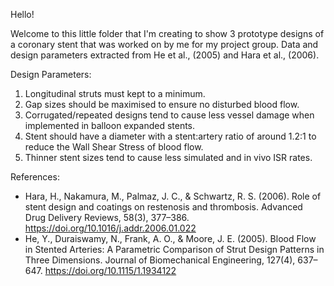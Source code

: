 Hello! 

Welcome to this little folder that I'm creating to show 3 prototype designs of a coronary stent that was worked on by me for my project group.
Data and design parameters extracted from He et al., (2005) and Hara et al., (2006).

Design Parameters:
1) Longitudinal struts must kept to a minimum.
2) Gap sizes should be maximised to ensure no disturbed blood flow.
3) Corrugated/repeated designs tend to cause less vessel damage when implemented in balloon expanded stents.
4) Stent should have a diameter with a stent:artery ratio of around 1.2:1 to reduce the Wall Shear Stress of blood flow.
5) Thinner stent sizes tend to cause less simulated and in vivo ISR rates.

References:
- Hara, H., Nakamura, M., Palmaz, J. C., & Schwartz, R. S. (2006). Role of stent design and coatings on restenosis and thrombosis. Advanced Drug Delivery Reviews, 58(3), 377–386. https://doi.org/10.1016/j.addr.2006.01.022
- He, Y., Duraiswamy, N., Frank, A. O., & Moore, J. E. (2005). Blood Flow in Stented Arteries: A Parametric Comparison of Strut Design Patterns in Three Dimensions. Journal of Biomechanical Engineering, 127(4), 637–647. https://doi.org/10.1115/1.1934122
